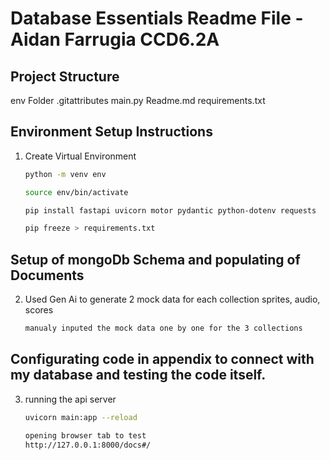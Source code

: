 # Database Essentials Readme File - Aidan Farrugia CCD6.2A

## Project Structure

env Folder
.gitattributes
main.py
Readme.md
requirements.txt

## Environment Setup Instructions

1. Create Virtual Environment

   ```bash
   python -m venv env

   source env/bin/activate

   pip install fastapi uvicorn motor pydantic python-dotenv requests

   pip freeze > requirements.txt
   ```

## Setup of mongoDb Schema and populating of Documents

2. Used Gen Ai to generate 2 mock data for each collection sprites, audio, scores

   ```bash
   manualy inputed the mock data one by one for the 3 collections
   ```

## Configurating code in appendix to connect with my database and testing the code itself.

3. running the api server

   ```bash
   uvicorn main:app --reload

   opening browser tab to test
   http://127.0.0.1:8000/docs#/
   ```

